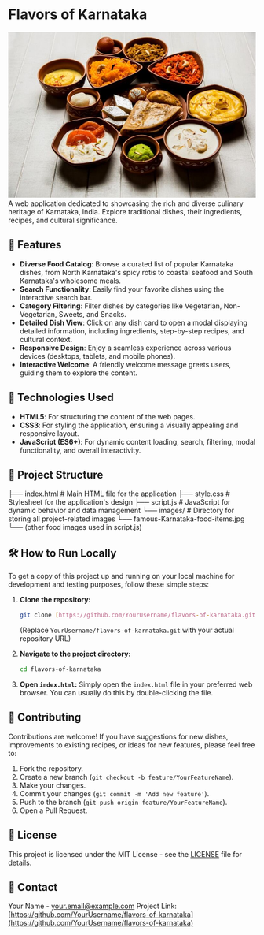 # Flavors of Karnataka

![Flavors of Karnataka Banner](images/famous-Karnataka-food-items.jpg) A web application dedicated to showcasing the rich and diverse culinary heritage of Karnataka, India. Explore traditional dishes, their ingredients, recipes, and cultural significance.

## 🌟 Features

* **Diverse Food Catalog**: Browse a curated list of popular Karnataka dishes, from North Karnataka's spicy rotis to coastal seafood and South Karnataka's wholesome meals.
* **Search Functionality**: Easily find your favorite dishes using the interactive search bar.
* **Category Filtering**: Filter dishes by categories like Vegetarian, Non-Vegetarian, Sweets, and Snacks.
* **Detailed Dish View**: Click on any dish card to open a modal displaying detailed information, including ingredients, step-by-step recipes, and cultural context.
* **Responsive Design**: Enjoy a seamless experience across various devices (desktops, tablets, and mobile phones).
* **Interactive Welcome**: A friendly welcome message greets users, guiding them to explore the content.

## 🚀 Technologies Used

* **HTML5**: For structuring the content of the web pages.
* **CSS3**: For styling the application, ensuring a visually appealing and responsive layout.
* **JavaScript (ES6+)**: For dynamic content loading, search, filtering, modal functionality, and overall interactivity.

## 📂 Project Structure
├── index.html        # Main HTML file for the application
├── style.css         # Stylesheet for the application's design
├── script.js         # JavaScript for dynamic behavior and data management
└── images/           # Directory for storing all project-related images
└── famous-Karnataka-food-items.jpg
└── (other food images used in script.js)

## 🛠️ How to Run Locally

To get a copy of this project up and running on your local machine for development and testing purposes, follow these simple steps:

1.  **Clone the repository:**
    ```bash
    git clone [https://github.com/YourUsername/flavors-of-karnataka.git](https://github.com/YourUsername/flavors-of-karnataka.git)
    ```
    (Replace `YourUsername/flavors-of-karnataka.git` with your actual repository URL)

2.  **Navigate to the project directory:**
    ```bash
    cd flavors-of-karnataka
    ```

3.  **Open `index.html`:**
    Simply open the `index.html` file in your preferred web browser. You can usually do this by double-clicking the file.

## 🤝 Contributing

Contributions are welcome! If you have suggestions for new dishes, improvements to existing recipes, or ideas for new features, please feel free to:

1.  Fork the repository.
2.  Create a new branch (`git checkout -b feature/YourFeatureName`).
3.  Make your changes.
4.  Commit your changes (`git commit -m 'Add new feature'`).
5.  Push to the branch (`git push origin feature/YourFeatureName`).
6.  Open a Pull Request.

## 📄 License

This project is licensed under the MIT License - see the [LICENSE](LICENSE) file for details.

## 📧 Contact

Your Name - [your.email@example.com](mailto:your.email@example.com)
Project Link: [https://github.com/YourUsername/flavors-of-karnataka](https://github.com/YourUsername/flavors-of-karnataka)
